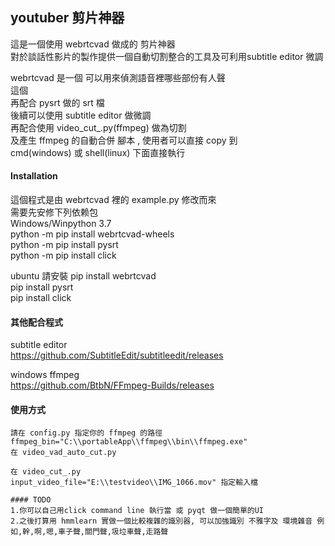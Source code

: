 ## youtuber 剪片神器
這是一個使用 webrtcvad 做成的 剪片神器   
對於談話性影片的製作提供一個自動切割整合的工具及可利用subtitle editor 微調   

webrtcvad 是一個 可以用來偵測語音裡哪些部份有人聲  
這個  
再配合 pysrt 做的 srt 檔  
後續可以使用 subtitle editor 做微調   
再配合使用 video_cut_.py(ffmpeg) 做為切割   
及產生 ffmpeg 的自動合併 腳本 , 使用者可以直接 copy 到   
cmd(windows) 或 shell(linux) 下面直接執行   


#### Installation 
這個程式是由 webrtcvad 裡的 example.py 修改而來   
需要先安修下列依赖包   
Windows/Winpython 3.7   
python -m pip install webrtcvad-wheels   
python -m pip install pysrt   
python -m pip install click   

ubuntu 請安裝 
pip install webrtcvad   
pip install pysrt   
pip install click   

#### 其他配合程式
subtitle editor    
https://github.com/SubtitleEdit/subtitleedit/releases

windows ffmpeg   
https://github.com/BtbN/FFmpeg-Builds/releases   
#### 使用方式
~~~
請在 config.py 指定你的 ffmpeg 的路徑
ffmpeg_bin="C:\\portableApp\\ffmpeg\\bin\\ffmpeg.exe"
在 video_vad_auto_cut.py 

在 video_cut_.py 
input_video_file="E:\\testvideo\\IMG_1066.mov" 指定輸入檔

#### TODO 
1.你可以自己用click command line 執行當 或 pyqt 做一個簡單的UI
2.之後打算用 hmmlearn 實做一個比較複雜的識別器, 可以加強識別 不雅字及 環境雜音 例如,幹,啊,嗯,車子聲,關門聲,圾垃車聲,走路聲
~~~

